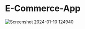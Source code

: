 # E-Commerce-App

![Screenshot 2024-01-10 124940](https://github.com/OshaniMalavige/E-Commerce-App/assets/52916138/e6737a8c-2e74-46dc-bec8-05cafe3a3874)
